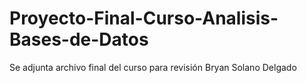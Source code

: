# Proyecto-Final-Curso-Analisis-Bases-de-Datos
Se adjunta archivo final del curso para revisión Bryan Solano Delgado

